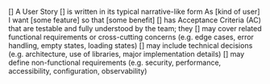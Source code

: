  [] A User Story
   [] is written in its typical narrative-like form
      As [kind of user] I want [some feature] so that [some benefit]
   [] has Acceptance Criteria (AC) that are testable and fully understood by the team; they
       [] may cover related functional requirements or cross-cutting concerns
          (e.g. edge cases, error handling, empty states, loading states)
       [] may include technical decisions
          (e.g. architecture, use of libraries, major implementation details)
       [] may define non-functional requirements
          (e.g. security, performance, accessibility, configuration, observability)

